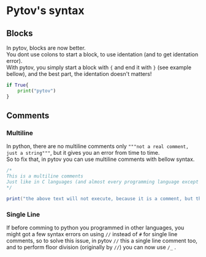 # Pytov's syntax

## Blocks

In pytov, blocks are now better.  
You dont use colons to start a block, to use identation (and to get identation error).  
With pytov, you simply start a block with `{` and end it with `}` (see example bellow), and the best part, the identation doesn't matters!

```python
if True{
    print("pytov")
}
```

## Comments

### **Multiline**

In python, there are no multiline comments only `"""not a real comment, just a string"""`, but it gives you an error from time to time.  
So to fix that, in pytov you can use multiline comments with bellow syntax.
```c#
/*
This is a multiline comments
Just like in C languages (and almost every programming language except python), all you need to do, is just start it with / and *, and end it with * and /
*/

print("the above text will not execute, because it is a comment, but this code will.")
```

### **Single Line**

If before comming to python you programmed in other languages, you might got a few syntax errors on using `//` instead of `#` for single line comments, so to solve this issue, in pytov `//` this a single line comment too, and to perform floor division (originally by `//`) you can now use `/_` .